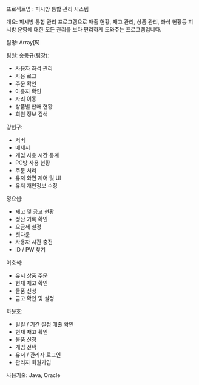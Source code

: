 프로젝트명 : 피시방 통합 관리 시스템

개요: 피시방 통합 관리 프로그램으로 매출 현황, 재고 관리, 상품 관리, 좌석 현황등 피시방 운영에 대한 모든 관리를 보다 편리하게 도와주는 프로그램입니다.

팀명: Array[5]

팀원: 송동규(팀장):
  - 사용자 좌석 관리
  - 사용 로그
  - 주문 확인
  - 아용자 확인
  - 자리 이동
  - 상품별 판매 현황
  - 회원 정보 검색
  
강현구:
  - 서버
  - 메세지
  - 게임 사용 시간 통계
  - PC방 사용 현황
  - 주문 처리
  - 유저 화면 제어 및 UI
  - 유저 개인정보 수정
   
정요셉:
  - 재고 및 금고 현황
  - 정산 기록 확인
  - 요금제 설정
  - 셧다운 
  - 사용자 시간 충전 
  - ID / PW 찾기

이호석: 
  - 유저 상품 주문
  - 현재 재고 확인
  - 물품 신청
  - 금고 확인 및 설정

차윤호:
  - 일일 / 기간 설정 매출 확인
  - 현재 재고 확인
  - 물품 신청
  - 게임 선택
  - 유저 / 관리자 로그인 
  - 관리자 회원가입

사용기술: Java, Oracle
